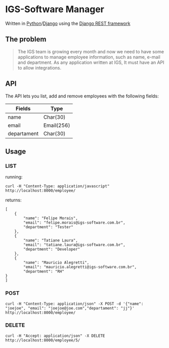 # IGS-Software Manager

Written in [Python](https://www.python.org/)/[Django](https://www.djangoproject.com/) using the [Django REST framework](https://www.django-rest-framework.org/)

## The problem

>The IGS team is growing every month and now we need to have some applications to manage employee information, such as name, e-mail and department. As any application written at IGS, It must have an API to allow integrations.

## API

The API lets you list, add and remove employees with the following fields:

Fields | Type
---|---
name | Char(30)
email | Email(256)
departament | Char(30)

## Usage

### LIST

running:
```
curl -H "Content-Type: application/javascript" http://localhost:8000/employee/
```

returns:
```
[
    {
        "name": "Felipe Morais",
        "email": "felipe.morais@igs-software.com.br",
        "department": "Tester"
    },
    {
        "name": "Tatiane Laura",
        "email": "tatiane.laura@igs-software.com.br",
        "department": "Developer"
    },
    {
        "name": "Mauricio Alegretti",
        "email": "mauricio.alegretti@igs-software.com.br",
        "department": "RH"
}
]
```
### POST

```
curl -H "Content-Type: application/json" -X POST -d '{"name": "joejoe", "email": "joejoe@joe.com","departament": "jj"}' http://localhost:8000/employee/
```

### DELETE

```
curl -H "Accept: application/json" -X DELETE http://localhost:8000/employee/5/
```
